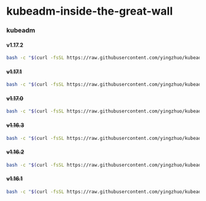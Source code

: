 # kubeadm-inside-the-great-wall

### kubeadm

#### v1.17.2

```bash
bash -c "$(curl -fsSL https://raw.githubusercontent.com/yingzhuo/kubeadm-inside-the-great-wall/master/_shell/pull-1.17.2.sh)"
```

#### ~~v1.17.1~~

```bash
bash -c "$(curl -fsSL https://raw.githubusercontent.com/yingzhuo/kubeadm-inside-the-great-wall/master/_shell/pull-1.17.1.sh)"
```

#### ~~v1.17.0~~

```bash
bash -c "$(curl -fsSL https://raw.githubusercontent.com/yingzhuo/kubeadm-inside-the-great-wall/master/_shell/pull-1.17.0.sh)"
```

#### ~~v1.16.3~~

```bash
bash -c "$(curl -fsSL https://raw.githubusercontent.com/yingzhuo/kubeadm-inside-the-great-wall/master/_shell/pull-1.16.3.sh)"
```

#### ~~v1.16.2~~

```bash
bash -c "$(curl -fsSL https://raw.githubusercontent.com/yingzhuo/kubeadm-inside-the-great-wall/master/_shell/pull-1.16.2.sh)"
```

#### ~~v1.16.1~~

```bash
bash -c "$(curl -fsSL https://raw.githubusercontent.com/yingzhuo/kubeadm-inside-the-great-wall/master/_shell/pull-1.16.1.sh)"
```
